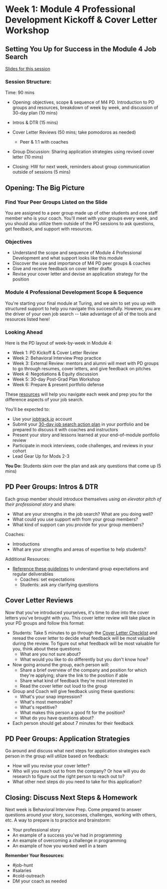 # Week 1: Module 4 Professional Development Kickoff & Cover Letter Workshop

## Setting You Up for Success in the Module 4 Job Search

[Slides for this session](https://docs.google.com/presentation/d/1DNPivOJBUUnWlwD-n-2K9dysidWPyVFaqCvMmy87Irw/edit?usp=sharing)

### Session Structure:
Time: 90 mins

* Opening: objectives, scope & sequence of M4 PD. Introduction to PD groups and resources, breakdown of week by week, and discussion of 30-day plan (10 mins)
* Intros & DTR (15 mins)
* Cover Letter Reviews (50 mins; take pomodoros as needed)
	* Peer & 1:1 with coaches 
	
* Group Discussion: Sharing application strategies using revised cover letter (10 mins)
* Closing: HW for next week, reminders about group communication outside of sessions (5 mins)

## Opening: The Big Picture
### Find Your Peer Groups Listed on the Slide
You are assigned to a peer group made up of other students and one staff member who is your coach. You'll meet with your groups every week, and you should also utilize them outside of the PD sessions to ask questions, get feedback, and support with resources. 

### Objectives
* Understand the scope and sequence of Module 4 Professional Development and what support looks like this module
* Discover the use and importance of M4 PD peer groups & coaches
* Give and receive feedback on cover letter drafts
* Revise your cover letter and devise an application strategy for the position

### Module 4 Professional Development Scope & Sequence
You're starting your final module at Turing, and we aim to set you up with structured support to help you navigate this successfully. However, you are the driver of your own job search -- take advantage of all of the tools and resources listed here!

### Looking Ahead
Here is the PD layout of week-by-week in Module 4:

* Week 1: PD Kickoff & Cover Letter Review
* Week 2: Behavioral Interview Prep practice
* Week 3: External Review: mentors and alumni will meet with PD groups to go through resumes, cover letters, and give feedback on pitches
* Week 4: Negotiations & Equity discussion
* Week 5: 30-day Post-Grad Plan Workshop
* Week 6: Prepare & present portfolio defense

These [resources](https://github.com/turingschool/career-development-curriculum/blob/master/module_four/guidelines_for_peer_groups.md) will help you navigate each week and prep you for the difference aspects of your job search. 

You'll be expected to:

* Use your [jobtrack.io](https://jobtrack.io/) account
* Submit your [30-day job search action plan](https://github.com/turingschool/career-development-curriculum/blob/master/module_four/post_grad_plan.md) in your portfolio and be prepared to discuss it with coaches and instructors
* Present your story and lessons learned at your end-of-module portfolio review
* Participate in mock interviews, code challenges, and reviews in your cohort
* Lead Gear Up for Mods 2-3 

**You Do:** Students skim over the plan and ask any questions that come up (5 mins) 

## PD Peer Groups: Intros & DTR
Each group member should introduce themselves *using an elevator pitch of their professional story* and share:

* What are your strengths in the job search? What are you doing well?
* What could you use support with from your group members?
* What kind of support can you provide for your group members?

Coaches:
* Introductions
* What are your strengths and areas of expertise to help students?

Additional Resources:
* [Reference these guidelines](https://github.com/turingschool/career-development-curriculum/blob/master/module_four/guidelines_for_peer_groups.md) to understand group expectations and regular deliverables
	* Coaches: set expectations
	* Students: ask any clarifying questions 

## Cover Letter Reviews
Now that you've introduced yourselves, it's time to dive into the cover letters you've brought with you. This cover letter review will take place in your PD groups and follow this format:

* Students: Take 5 minutes to go through the [Cover Letter Checklist](https://github.com/turingschool/career-development-curriculum/blob/master/module_four/cover_letter_checklist.md) and reread the cover letter to decide what feedback will be most valuable during the review. To figure out what feedback will be most valuable for you, think about these questions:
   * What are you not sure about?
   * What would you like to do differently but you don't know how?
* Now going around the group, each person will:
   * Share a brief overview of the company and position for which they're applying; share the link to the position if able
   * Share what kind of feedback they're most interested in
   * Read the cover letter out loud to the group
* Group and Coach will give feedback using these questions:
   * What's your snap impression?
   * What's most memorable?
   * What's repetitive? 
   * What makes this person a good fit for the position?
   * What do you have questions about?
* Each person should get about 7 minutes for their feedback

## PD Peer Groups: Application Strategies
Go around and discuss what next steps for application strategies each person in the group will utilize based on feedback: 

* How will you revise your cover letter?
* Who will you reach out to from the company? Or how will you do research to figure out the right person to reach out to?
* What other next steps do you need to take for this application?

## Closing: Discuss Next Steps & Homework
Next week is Behavioral Interview Prep. Come prepared to answer questions around your story, successes, challenges, working with others, etc. A way to prepare is to practice and brainstorm:

* Your professional story
* An example of a success you've had in programming
* An example of overcoming a challenge in programming
* An example of how you worked well in a team

**Remember Your Resources:**

* #job-hunt
* #salaries
* #cold-outreach
* DM your coach as needed
